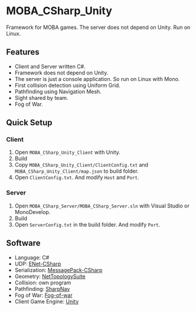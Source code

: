 # MOBA_CSharp_Unity
Framework for MOBA games. The server does not depend on Unity. Run on Linux.
## Features
- Client and Server written C#.
- Framework does not depend on Unity.
- The server is just a console application. So run on Linux with Mono.
- First collision detection using Uniform Grid.
- Pathfinding using Navigation Mesh.
- Sight shared by team.
- Fog of War.
## Quick Setup
### Client
1. Open `MOBA_CSharp_Unity_Client` with Unity.
2. Build
3. Copy `MOBA_CSharp_Unity_Client/ClientConfig.txt` and `MOBA_CSharp_Unity_Client/map.json` to build folder.
4. Open `ClientConfig.txt`. And modify `Host` and `Port`.
### Server
1. Open `MOBA_CSharp_Server/MOBA_CSharp_Server.sln` with Visual Studio or MonoDevelop.
2. Build
3. Open `ServerConfig.txt` in the build folder. And modify `Port`.
## Software
- Language: C#
- UDP: [ENet-CSharp](https://github.com/nxrighthere/ENet-CSharp)
- Serialization: [MessagePack-CSharp](https://github.com/neuecc/MessagePack-CSharp)
- Geometry: [NetTopologySuite](https://github.com/NetTopologySuite/NetTopologySuite)
- Collision: own program
- Pathfinding: [SharpNav](https://github.com/Robmaister/SharpNav)
- Fog of War: [Fog-of-war](https://github.com/LeLocTai/Fog-of-war)
- Client Game Engine: [Unity](https://unity3d.com)